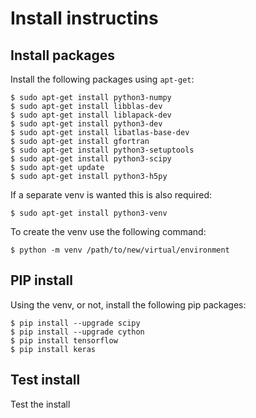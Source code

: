 # Install instructins

## Install packages

Install the following packages using `apt-get`:

```shell
$ sudo apt-get install python3-numpy
$ sudo apt-get install libblas-dev
$ sudo apt-get install liblapack-dev
$ sudo apt-get install python3-dev 
$ sudo apt-get install libatlas-base-dev
$ sudo apt-get install gfortran
$ sudo apt-get install python3-setuptools
$ sudo apt-get install python3-scipy
$ sudo apt-get update
$ sudo apt-get install python3-h5py
```
If a separate venv is wanted this is also required:

```shell
$ sudo apt-get install python3-venv
```

To create the venv use the following command:

```shell
$ python -m venv /path/to/new/virtual/environment
```

## PIP install

Using the venv, or not, install the following pip packages:
```shell
$ pip install --upgrade scipy
$ pip install --upgrade cython
$ pip install tensorflow
$ pip install keras 
```

## Test install
Test the install